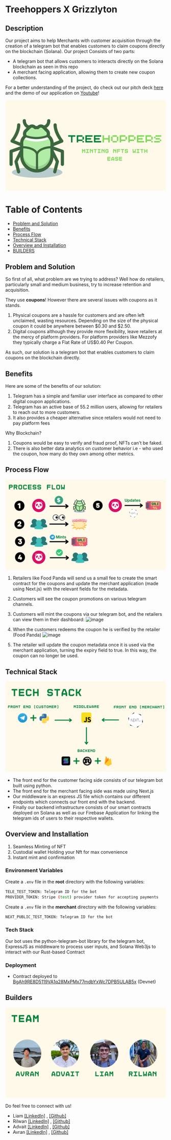 # Treehoppers X Grizzlyton
## Description
Our project aims to help Merchants with customer acquisition through the creation of a telegram bot that enables customers to claim coupons directly on the blockchain (Solana). Our project Consists of two parts: 

<ul>
<li>A telegram bot that allows customers to interacts directly on the Solana blockchain as seen in this repo</li>
<li>A merchant facing application, allowing them to create new coupon collections.</li>
</ul>

For a better understanding of the project, do check out our pitch deck [here](https://www.canva.com/design/DAFXJE3KDho/jDnSqSJxUaFqxMSJB15D1g/view?utm_content=DAFXJE3KDho&utm_campaign=designshare&utm_medium=link&utm_source=publishsharelink) and the demo of our application on [Youtube](https://www.youtube.com/watch?v=EzBdCXiMzFM)!

<p align='center'>
<img src="imgs/intro_page.png"/>
</p>

# Table of Contents
- [Problem and Solution](#problem-and-solution)
- [Benefits](#benefits)
- [Process Flow](#process-flow)
- [Technical Stack](#technical-stack)
- [Overview and Installation](#overview-and-installation)
- [BUILDERS](#builders)

## Problem and Solution
So first of all, what problem are we trying to address? Well how do retailers, particularly small and medium business, try to increase retention and acquisition.

They use <b>coupons</b>! However there are several issues with coupons as it stands.

1. Physical coupons are a hassle for customers and are often left unclaimed, wasting resources. Depending on the size of the physical coupon it could be anywhere between $0.30 and $2.50.
2. Digital coupons although they provide more flexibility, leave retailers at the mercy of platform providers. For platform providers like Mezzofy they typically charge a Flat Rate of US$0.40 Per Coupon.

As such, our solution is a telegram bot that enables customers to claim coupons on the blockchain directly.

## Benefits
Here are some of the benefits of our solution:

1. Telegram has a simple and familiar user interface as compared to other digital coupon applications.
2. Telegram has an active base of 55.2 million users, allowing for retailers to reach out to more customers.
3. It also provides a cheaper alternative since retailers would not need to pay platform fees

Why Blockchain?

1. Coupons would be easy to verify and fraud proof, NFTs can't be faked.
2. There is also better data analytics on customer behavior i.e - who used the coupon, how many do they own among other metrics.

## Process Flow
<p align='center'>
<img src="imgs/process_flow.png"/>
</p>

1. Retailers like Food Panda will send us a small fee to create the smart contract for the coupons and update the merchant application (made using Next.js) with the relevant fields for the metadata.
2. Customers will see the coupon promotions on various telegram channels.
3. Customers will mint the coupons via our telegram bot, and the retailers can view them in their dashboard:
![image](https://user-images.githubusercontent.com/24990448/211553288-f5880151-bc2d-415f-90ba-ca93fd0c640c.png)

4. When the customers redeems the coupon he is verified by the retailer (Food Panda)
![image](https://user-images.githubusercontent.com/24990448/211553513-3951e833-4a61-4828-9f25-a5ed712b8d0f.png)

5. The retailer will update the coupon metadata once it is used via the merchant application, turning the expiry field to true. In this way, the coupon can no longer be used.

## Technical Stack
<p align='center'>
<img src="imgs/tech_stack.png"/>
</p>

<ul>
    <li>The front end for the customer facing side consists of our telegram bot built using python.</li>
    <li>The front end for the merchant facing side was made using Next.js</li>
    <li>Our middleware is an express JS file which contains our different endpoints which connects our front end with the backend.</li>
    <li>Finally our backend infrastructure consists of our smart contracts deployed on Solana as well as our Firebase Application for linking the telegram ids of users to their respective wallets.</li>
</ul>

## Overview and Installation

1. Seamless Minting of NFT
2. Custodial wallet Holding your Nft for max convenience
3. Instant mint and confirmation

### Environment Variables
Create a `.env` file in the **root** directory with the following variables:
```bash
TELE_TEST_TOKEN: Telegram ID for the bot
PROVIDER_TOKEN: Stripe (test) provider token for accepting payments
```

Create a `.env` file in the **merchant** directory with the following variables:
```bash
NEXT_PUBLIC_TEST_TOKEN: Telegram ID for the bot
```
### Tech Stack
Our bot uses the python-telegram-bot library for the telegram bot, ExpressJS as middleware to process user inputs, and Solana Web3js to interact with our Rust-based Contract

### Deployment
- Contract deployed to [BgAh9RE8D5119VA1q28MxPMx77mdbYxWc7DPB5ULAB5x](https://solana.fm/address/BgAh9RE8D5119VA1q28MxPMx77mdbYxWc7DPB5ULAB5x) (Devnet)

## Builders
<p align='center'>
<img src="imgs/builders.png"/>
</p>

Do feel free to connect with us!
- Liam [[LinkedIn]](https://www.linkedin.com/in/liam-ayathan-046b3816b/) , [[Github]](https://github.com/liam-ayathan)
- Rilwan [[LinkedIn]](https://www.linkedin.com/in/muhammad-rilwan-884484156/) , [[Github]](https://github.com/rilwan99)
- Advait [[LinkedIn]](https://www.linkedin.com/in/advaittt/) , [[Github]](https://github.com/crustyapples)
- Avran [[LinkedIn]](https://www.linkedin.com/in/avranwong/) , [[Github]](https://github.com/AvranWong)



